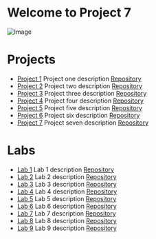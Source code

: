 # Welcome to Project 7
<img src="https://images.unsplash.com/photo-1589652717521-10c0d092dea9?ixlib=rb-4.0.3&ixid=M3wxMjA3fDB8MHxwaG90by1wYWdlfHx8fGVufDB8fHx8fA%3D%3D&auto=format&fit=crop&w=870&q=80" alt="Image">

# Projects

+ [Project 1](https://samantha936.github.io/CIT281-p1/) Project one description [Repository](https://github.com/Samantha936/CIT281-p1)
+ [Project 2](https://samantha936.github.io/CIT281-p2/) Project two description [Repository](https://github.com/Samantha936/CIT281-p2)
+ [Project 3](https://samantha936.github.io/CIT281-p3/) Project three description [Repository](https://github.com/Samantha936/CIT281-p3)
+ [Project 4](https://samantha936.github.io/CIT281-p4/) Project four description [Repository](https://github.com/Samantha936/CIT281-p4)
+ [Project 5](https://samantha936.github.io/CIT281-p5/) Project five description [Repository](https://github.com/Samantha936/CIT281-p5)
+ [Project 6](https://samantha936.github.io/CIT281-p6/) Project six description [Repository](https://github.com/Samantha936/CIT281-p6)
+ [Project 7](https://samantha936.github.io/CIT281-p7/) Project seven description [Repository](https://github.com/Samantha936/CIT281-p7)

# Labs

+ [Lab 1](https://samantha936.github.io/CIT281-lab1/) Lab 1 description [Repository](https://github.com/Samantha936/CIT281-lab1)
+ [Lab 2](https://samantha936.github.io/CIT281-lab2/) Lab 2 description [Repository](https://github.com/Samantha936/CIT281-lab2)
+ [Lab 3](https://samantha936.github.io/CIT281-lab3/) Lab 3 description [Repository](https://github.com/Samantha936/CIT281-lab3)
+ [Lab 4](https://samantha936.github.io/CIT281-lab4/) Lab 4 description [Repository](https://github.com/Samantha936/CIT281-lab4)
+ [Lab 5](https://samantha936.github.io/CIT281-lab5/) Lab 5 description [Repository](https://github.com/Samantha936/CIT281-lab5)
+ [Lab 6](https://samantha936.github.io/CIT281-lab6/) Lab 6 description [Repository](https://github.com/Samantha936/CIT281-lab6)
+ [Lab 7]() Lab 7 description [Repository]()
+ [Lab 8]() Lab 8 description [Repository]()
+ [Lab 9]() Lab 9 description [Repository]()


